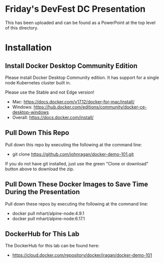# Friday's DevFest DC Presentation

This has been uploaded and can be found as a PowerPoint at the top level of this directory.

# Installation

## Install Docker Desktop Community Edition

Please install Docker Desktop Community edition.  It has support for a single node Kubernetes cluster built in.

Please use the Stable and not Edge version!

* Mac: https://docs.docker.com/v17.12/docker-for-mac/install/ 
* Windows: https://hub.docker.com/editions/community/docker-ce-desktop-windows
* Overall: https://docs.docker.com/install/

## Pull Down This Repo

Pull down this repo by executing the following at the command line:

* git clone https://github.com/johnragan/docker-demo-101.git

If you do not have git installed, just use the green "Clone or download" button above to download the zip.

## Pull Down These Docker Images to Save Time During the Presentation

Pull down these repos by executing the following at the command line:

* docker pull mhart/alpine-node:4.9.1
* docker pull mhart/alpine-node:6.17.1

## DockerHub for This Lab

The DockerHub for this lab can be found here:

* https://cloud.docker.com/repository/docker/jragan/docker-demo-101

